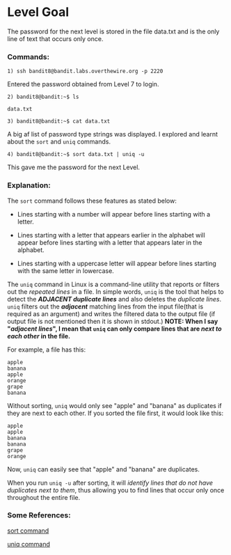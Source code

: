 # Level Goal
The password for the next level is stored in the file data.txt and is the only line of text that occurs only once.
### Commands:
```
1) ssh bandit8@bandit.labs.overthewire.org -p 2220
```
Entered the password obtained from Level 7 to login.
```
2) bandit8@bandit:~$ ls
```
`data.txt`
```
3) bandit8@bandit:~$ cat data.txt
```
A big af list of password type strings was displayed. I explored and learnt about the `sort` and `uniq` commands.
```
4) bandit8@bandit:~$ sort data.txt | uniq -u
```
This gave me the password for the next Level.
### Explanation:
The `sort` command follows these features as stated below:  

- Lines starting with a number will appear before lines starting with a letter.

- Lines starting with a letter that appears earlier in the alphabet will appear before lines starting with a letter that appears later in the alphabet.

- Lines starting with a uppercase letter will appear before lines starting with the same letter in lowercase.

The `uniq` command in Linux is a command-line utility that reports or filters out the _repeated lines_ in a file. In simple words, `uniq` is the tool that helps to detect the _**ADJACENT duplicate lines**_ and also deletes the _duplicate lines_. `uniq` filters out the _**adjacent**_ matching lines from the input file(that is required as an argument) and writes the filtered data to the output file (if output file is not mentioned then it is shown in stdout.)
**NOTE: When I say "_adjacent lines_", I mean that `uniq` can only compare lines that are _next to each other_ in the file.**

For example, a file has this:
```
apple
banana
apple
orange
grape
banana
```
Without sorting, `uniq` would only see "apple" and "banana" as duplicates if they are next to each other. If you sorted the file first, it would look like this:
```
apple
apple
banana
banana
grape
orange
```
Now, `uniq` can easily see that "apple" and "banana" are duplicates.

When you run `uniq -u` after sorting, it will _identify lines that do not have duplicates next to them_, thus allowing you to find lines that occur only once throughout the entire file.
### Some References:
[sort command](https://www.geeksforgeeks.org/sort-command-linuxunix-examples/)

[uniq command](https://www.geeksforgeeks.org/uniq-command-in-linux-with-examples/)
